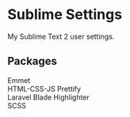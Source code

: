 # Sublime Settings

My Sublime Text 2 user settings.

## Packages

Emmet  
HTML-CSS-JS Prettify  
Laravel Blade Highlighter  
SCSS
